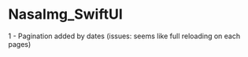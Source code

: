 # NasaImg_SwiftUI


1 - Pagination added by dates (issues: seems like full reloading on each pages)

